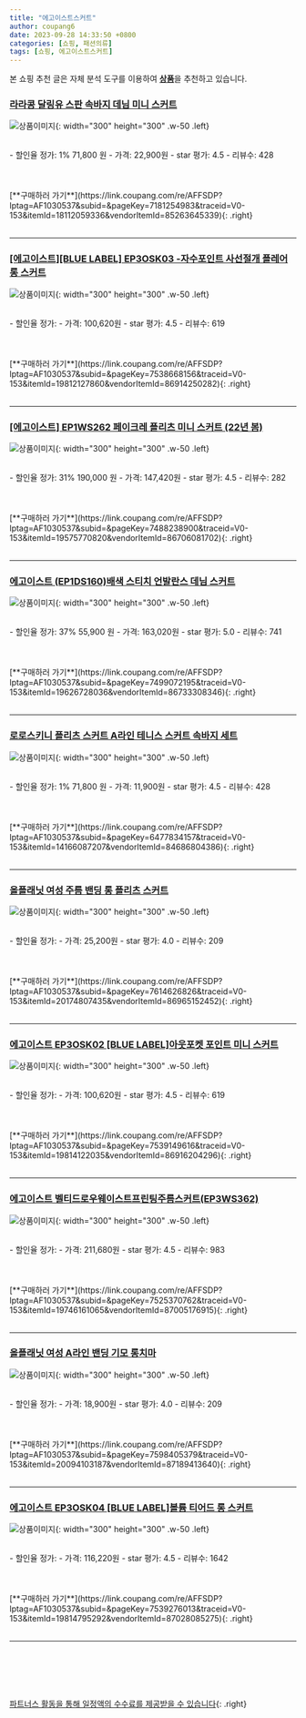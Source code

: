 ```yaml
---
title: "에고이스트스커트"
author: coupang6
date: 2023-09-28 14:33:50 +0800
categories: [쇼핑, 패션의류]
tags: [쇼핑, 에고이스트스커트]
---
```


본 쇼핑 추천 글은 자체 분석 도구를 이용하여 [**상품**](https://link.coupang.com/a/bao1ui)을 추천하고 있습니다.

### [라라콩 달링유 스판 속바지 데님 미니 스커트](https://link.coupang.com/re/AFFSDP?lptag=AF1030537&subid=&pageKey=7181254983&traceid=V0-153&itemId=18112059336&vendorItemId=85263645339)

![상품이미지](https://thumbnail8.coupangcdn.com/thumbnails/remote/230x230ex/image/vendor_inventory/ad4f/625ce45715b4b8b1aade4dabe122d76cb1d393984e03295f9525901d36f8.jpg){: width="300" height="300" .w-50 .left}


<br>
- 할인율 정가: 1%  71,800   원
- 가격: 22,900원
- star 평가: 4.5
- 리뷰수: 428
<br>
<br>
<br>
<br>
[**구매하러 가기**](https://link.coupang.com/re/AFFSDP?lptag=AF1030537&subid=&pageKey=7181254983&traceid=V0-153&itemId=18112059336&vendorItemId=85263645339){: .right}
<br>
<br>

---

### [[에고이스트][BLUE LABEL] EP3OSK03 -자수포인트 사선절개 플레어 롱 스커트](https://link.coupang.com/re/AFFSDP?lptag=AF1030537&subid=&pageKey=7538668156&traceid=V0-153&itemId=19812127860&vendorItemId=86914250282)

![상품이미지](https://thumbnail10.coupangcdn.com/thumbnails/remote/230x230ex/image/vendor_inventory/8f35/3a4feacba4872118edaf11a69b57262541a733c4bed8d1ca0f3c899b9ed8.jpg){: width="300" height="300" .w-50 .left}


<br>
- 할인율 정가: 
- 가격: 100,620원
- star 평가: 4.5
- 리뷰수: 619
<br>
<br>
<br>
<br>
[**구매하러 가기**](https://link.coupang.com/re/AFFSDP?lptag=AF1030537&subid=&pageKey=7538668156&traceid=V0-153&itemId=19812127860&vendorItemId=86914250282){: .right}
<br>
<br>

---

### [[에고이스트] EP1WS262 페이크레 플리츠 미니 스커트 (22년 봄)](https://link.coupang.com/re/AFFSDP?lptag=AF1030537&subid=&pageKey=7488238900&traceid=V0-153&itemId=19575770820&vendorItemId=86706081702)

![상품이미지](https://thumbnail8.coupangcdn.com/thumbnails/remote/230x230ex/image/vendor_inventory/e67c/4077c7a695777e7b048ff9af64b5adc4d546d57d86269e7ab6e32aac016d.jpg){: width="300" height="300" .w-50 .left}


<br>
- 할인율 정가: 31%  190,000   원
- 가격: 147,420원
- star 평가: 4.5
- 리뷰수: 282
<br>
<br>
<br>
<br>
[**구매하러 가기**](https://link.coupang.com/re/AFFSDP?lptag=AF1030537&subid=&pageKey=7488238900&traceid=V0-153&itemId=19575770820&vendorItemId=86706081702){: .right}
<br>
<br>

---

### [에고이스트 (EP1DS160)배색 스티치 언발란스 데님 스커트](https://link.coupang.com/re/AFFSDP?lptag=AF1030537&subid=&pageKey=7499072195&traceid=V0-153&itemId=19626728036&vendorItemId=86733308346)

![상품이미지](https://thumbnail8.coupangcdn.com/thumbnails/remote/230x230ex/image/vendor_inventory/6e7b/310b5baead4e8d0af856dfc38dd9e77e489a8b6665b714ae1d20d2c5e6fa.jpg){: width="300" height="300" .w-50 .left}


<br>
- 할인율 정가: 37%  55,900   원
- 가격: 163,020원
- star 평가: 5.0
- 리뷰수: 741
<br>
<br>
<br>
<br>
[**구매하러 가기**](https://link.coupang.com/re/AFFSDP?lptag=AF1030537&subid=&pageKey=7499072195&traceid=V0-153&itemId=19626728036&vendorItemId=86733308346){: .right}
<br>
<br>

---

### [로로스키니 플리츠 스커트 A라인 테니스 스커트 속바지 세트](https://link.coupang.com/re/AFFSDP?lptag=AF1030537&subid=&pageKey=6477834157&traceid=V0-153&itemId=14166087207&vendorItemId=84686804386)

![상품이미지](https://thumbnail6.coupangcdn.com/thumbnails/remote/230x230ex/image/vendor_inventory/4c57/5ee62f12e22e0c249dfb2135c11ee3a4f0c87ca15b7f325adc804040a627.jpg){: width="300" height="300" .w-50 .left}


<br>
- 할인율 정가: 1%  71,800   원
- 가격: 11,900원
- star 평가: 4.5
- 리뷰수: 428
<br>
<br>
<br>
<br>
[**구매하러 가기**](https://link.coupang.com/re/AFFSDP?lptag=AF1030537&subid=&pageKey=6477834157&traceid=V0-153&itemId=14166087207&vendorItemId=84686804386){: .right}
<br>
<br>

---

### [올플래닛 여성 주름 밴딩 롱 플리츠 스커트](https://link.coupang.com/re/AFFSDP?lptag=AF1030537&subid=&pageKey=7614626826&traceid=V0-153&itemId=20174807435&vendorItemId=86965152452)

![상품이미지](https://thumbnail6.coupangcdn.com/thumbnails/remote/230x230ex/image/vendor_inventory/2f19/a9b2c52dda4bee3873a68e0d30831a628d99bbdab080b0d5244cbe7df66e.jpg){: width="300" height="300" .w-50 .left}


<br>
- 할인율 정가: 
- 가격: 25,200원
- star 평가: 4.0
- 리뷰수: 209
<br>
<br>
<br>
<br>
[**구매하러 가기**](https://link.coupang.com/re/AFFSDP?lptag=AF1030537&subid=&pageKey=7614626826&traceid=V0-153&itemId=20174807435&vendorItemId=86965152452){: .right}
<br>
<br>

---

### [에고이스트 EP3OSK02 [BLUE LABEL]아웃포켓 포인트 미니 스커트](https://link.coupang.com/re/AFFSDP?lptag=AF1030537&subid=&pageKey=7539149616&traceid=V0-153&itemId=19814122035&vendorItemId=86916204296)

![상품이미지](https://thumbnail8.coupangcdn.com/thumbnails/remote/230x230ex/image/vendor_inventory/4edb/3b7537f00f606f8b18dadb14d13587ac4243ef15034fb18ba658899cb96f.jpg){: width="300" height="300" .w-50 .left}


<br>
- 할인율 정가: 
- 가격: 100,620원
- star 평가: 4.5
- 리뷰수: 619
<br>
<br>
<br>
<br>
[**구매하러 가기**](https://link.coupang.com/re/AFFSDP?lptag=AF1030537&subid=&pageKey=7539149616&traceid=V0-153&itemId=19814122035&vendorItemId=86916204296){: .right}
<br>
<br>

---

### [에고이스트 벨티드로우웨이스트프린팅주름스커트(EP3WS362)](https://link.coupang.com/re/AFFSDP?lptag=AF1030537&subid=&pageKey=7525370762&traceid=V0-153&itemId=19746161065&vendorItemId=87005176915)

![상품이미지](https://thumbnail6.coupangcdn.com/thumbnails/remote/230x230ex/image/vendor_inventory/b18f/6aef1bb8443877f2881f0738d08e22dfec6458f452791ed128e25071bbb5.jpg){: width="300" height="300" .w-50 .left}


<br>
- 할인율 정가: 
- 가격: 211,680원
- star 평가: 4.5
- 리뷰수: 983
<br>
<br>
<br>
<br>
[**구매하러 가기**](https://link.coupang.com/re/AFFSDP?lptag=AF1030537&subid=&pageKey=7525370762&traceid=V0-153&itemId=19746161065&vendorItemId=87005176915){: .right}
<br>
<br>

---

### [올플래닛 여성 A라인 밴딩 기모 롱치마](https://link.coupang.com/re/AFFSDP?lptag=AF1030537&subid=&pageKey=7598405379&traceid=V0-153&itemId=20094103187&vendorItemId=87189413640)

![상품이미지](https://thumbnail8.coupangcdn.com/thumbnails/remote/230x230ex/image/vendor_inventory/c91e/581e5acb1aeccb974eb76fc7cb78be0140908f123295e7eb93ffde75f41c.jpg){: width="300" height="300" .w-50 .left}


<br>
- 할인율 정가: 
- 가격: 18,900원
- star 평가: 4.0
- 리뷰수: 209
<br>
<br>
<br>
<br>
[**구매하러 가기**](https://link.coupang.com/re/AFFSDP?lptag=AF1030537&subid=&pageKey=7598405379&traceid=V0-153&itemId=20094103187&vendorItemId=87189413640){: .right}
<br>
<br>

---

### [에고이스트 EP3OSK04 [BLUE LABEL]볼륨 티어드 롱 스커트](https://link.coupang.com/re/AFFSDP?lptag=AF1030537&subid=&pageKey=7539276013&traceid=V0-153&itemId=19814795292&vendorItemId=87028085275)

![상품이미지](https://thumbnail7.coupangcdn.com/thumbnails/remote/230x230ex/image/vendor_inventory/c85c/6b3209cd755a35597d05657ecc50c984a18ca2f9561c78e69ca7e7b13997.jpg){: width="300" height="300" .w-50 .left}


<br>
- 할인율 정가: 
- 가격: 116,220원
- star 평가: 4.5
- 리뷰수: 1642
<br>
<br>
<br>
<br>
[**구매하러 가기**](https://link.coupang.com/re/AFFSDP?lptag=AF1030537&subid=&pageKey=7539276013&traceid=V0-153&itemId=19814795292&vendorItemId=87028085275){: .right}
<br>
<br>

---
<br><br><br><br><br> [파트너스 활동을 통해 일정액의 수수료를 제공받을 수 있습니다](https://link.coupang.com/a/bao1ui){: .right}